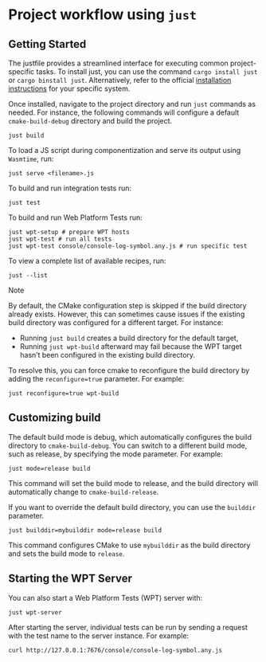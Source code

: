 # Project workflow using `just`

## Getting Started

The justfile provides a streamlined interface for executing common project-specific tasks. To
install just, you can use the command `cargo install just` or `cargo binstall just`. Alternatively,
refer to the official [installation instructions][just-install] for your specific system.

Once installed, navigate to the project directory and run `just` commands as needed. For instance,
the following commands will configure a default `cmake-build-debug` directory and build the project.

```console
just build
```

To load a JS script during componentization and serve its output using `Wasmtime`, run:

```console
just serve <filename>.js
```

To build and run integration tests run:

```console
just test
```

To build and run Web Platform Tests run:

```console
just wpt-setup # prepare WPT hosts
just wpt-test # run all tests
just wpt-test console/console-log-symbol.any.js # run specific test
```

To view a complete list of available recipes, run:

```console
just --list
```

> [!NOTE]
> By default, the CMake configuration step is skipped if the build directory already exists.
> However, this can sometimes cause issues if the existing build directory was configured for a
> different target. For instance:
>
> - Running `just build` creates a build directory for the default target,
> - Running `just wpt-build` afterward may fail because the WPT target hasn’t been configured in the
>   existing build directory.
>
> To resolve this, you can force cmake to reconfigure the build directory by adding the
> `reconfigure=true` parameter. For example:
>
> ```console
> just reconfigure=true wpt-build
> ```

## Customizing build

The default build mode is debug, which automatically configures the build directory to
`cmake-build-debug`. You can switch to a different build mode, such as release, by specifying the
mode parameter. For example:

```console
just mode=release build
```

This command will set the build mode to release, and the build directory will automatically change
to `cmake-build-release`.

If you want to override the default build directory, you can use the `builddir` parameter.

```console
just builddir=mybuilddir mode=release build
```

This command configures CMake to use `mybuilddir` as the build directory and sets the build mode to
`release`.

## Starting the WPT Server

You can also start a Web Platform Tests (WPT) server with:

```console
just wpt-server
```

After starting the server, individual tests can be run by sending a request with the test name to
the server instance. For example:

```console
curl http://127.0.0.1:7676/console/console-log-symbol.any.js

```

[just-install]: https://github.com/casey/just?tab=readme-ov-file#installation
